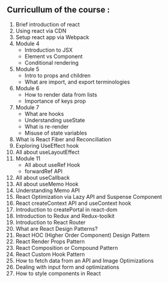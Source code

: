 ## Curricullum of the course :

1. Brief introduction of react
2. Using react via CDN
3. Setup react app via Webpack
4. Module 4
	- Introduction to JSX
	- Element vs Component
	- Conditional rendering
5. Module 5
	- Intro to props and children 
	-  What are import, and export terminologies
6. Module 6
	- How to render data from lists 
	- Importance of keys prop
7. Module 7
	- What are hooks
	- Understanding useState
	- What is re-render
	- Misuse of state variables
8. What is React Fiber and Reconciliation
9. Exploring UseEffect hook
10. All about useLayoutEffect
11. Module 11
	- All about useRef Hook 
	- forwardRef API
12.  All about useCallback
13. All about useMemo Hook
14. Understanding Memo API
15. React Optimization via Lazy API and Suspense Component
16. React createContext API and useContext hook
17. Introduction to createPortal in react-dom
18. Introduction to Redux and Redux-toolkit
19. Introduction to React Router
20. What are React Design Patterns?
21. React HOC (Higher Order Component) Design Pattern
22. React Render Props Pattern
23. React Composition or Compound Pattern
24. React Custom Hook Pattern
25. How to fetch data from an API and Image Optimizations
26. Dealing with input form and optimizations
27. How to style components in React